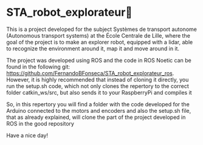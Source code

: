 # STA_robot_explorateur🤖

This is a project developed for the subject Systèmes de transport autonome (Autonomous transport systems) at the École Centrale de Lille, where the goal of the project is to make an explorer robot, equipped with a lidar, able to recognize the environment around it, map it and move around in it.

The project was developed using ROS and the code in ROS Noetic can be found in the following git: https://github.com/FernandoBFonseca/STA_robot_explorateur_ros. However, it is highly recommended that instead of cloning it directly, you run the setup.sh code, which not only clones the repertory to the correct folder catkin_ws/src, but also sends it to your RaspberryPi and compiles it

So, in this repertory you will find a folder with the code developed for the Arduino connected to the motors and encoders and also the setup.sh file, that as already explained, will clone the part of the project developed in ROS in the good repository

Have a nice day!
